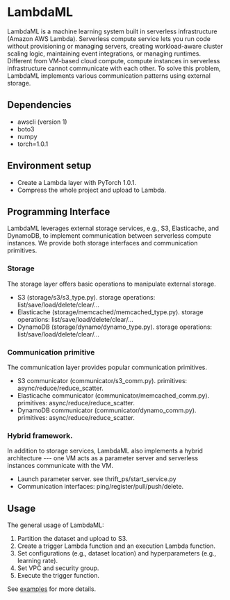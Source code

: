 # LambdaML

LambdaML is a machine learning system built in serverless infrastructure (Amazon AWS Lambda).
Serverless compute service lets you run code without provisioning or managing servers, creating workload-aware cluster scaling logic, maintaining event integrations, or managing runtimes. 
Different from VM-based cloud compute, compute instances in serverless infrastructure cannot communicate with each other.
To solve this problem, LambdaML implements various communication patterns using external storage.


## Dependencies
- awscli (version 1)
- boto3
- numpy
- torch=1.0.1

## Environment setup

- Create a Lambda layer with PyTorch 1.0.1.
- Compress the whole project and upload to Lambda.

## Programming Interface

LambdaML leverages external storage services, e.g., S3, Elasticache, and DynamoDB, to implement communication between serverless compute instances.
We provide both storage interfaces and communication primitives.

### Storage

The storage layer offers basic operations to manipulate external storage.

- S3 (storage/s3/s3_type.py). storage operations: list/save/load/delete/clear/...
- Elasticache (storage/memcached/memcached_type.py). storage operations: list/save/load/delete/clear/...
- DynamoDB (storage/dynamo/dynamo_type.py). storage operations: list/save/load/delete/clear/...

### Communication primitive

The communication layer provides popular communication primitives.

- S3 communicator (communicator/s3_comm.py). primitives: async/reduce/reduce_scatter.
- Elasticache communicator (communicator/memcached_comm.py). primitives: async/reduce/reduce_scatter.
- DynamoDB communicator (communicator/dynamo_comm.py). primitives: async/reduce/reduce_scatter.

### Hybrid framework.

In addition to storage services, LambdaML also implements a hybrid architecture ---
one VM acts as a parameter server and serverless instances communicate with the VM.
- Launch parameter server. see thrift_ps/start_service.py
- Communication interfaces: ping/register/pull/push/delete.

## Usage

The general usage of LambdaML:
1. Partition the dataset and upload to S3.
2. Create a trigger Lambda function and an execution Lambda function.
3. Set configurations (e.g., dataset location) and hyperparameters (e.g., learning rate).
4. Set VPC and security group.
5. Execute the trigger function.

See [examples](reproducibility.md) for more details.